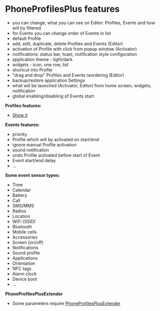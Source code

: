 PhoneProfilesPlus features
==========================

- you can change, what you can see on Editor: Profiles, Events and how will by filtered
- for Events you can change order of Events in list
- default Profile
- add, edit, duplicate, delete Profiles and Events (Editor)
- activation of Profile with click from popup window (Activator)
- notifications: status bar, toast, notification style configuraiton
- application theme - light/dark
- widgets - icon, one row, list
- shortcut into Profile
- "drag and drop" Profiles and Events reordering (Editor)
- backup/restore application Settings
- what will be launched (Activator, Editor) from home screen, widgets, notification
- global enabling/disabling of Events start

__Profiles features:__
- [Show it](pp_features.md)

__Events features:__
- priority
- Profile which will by activated on start/end
- ignore manual Profile activation
- sound notification
- undo Profile activated before start of Event
- Event start/end delay
- ...

__Some event sensor types:__
- Time
- Calendar
- Battery
- Call
- SMS/MMS
- Radios
- Location
- WiFi (SSID)
- Bluetooth
- Mobile cells
- Accessories
- Screen (on/off)
- Notifications
- Sound profile
- Applications
- Orientation
- NFC tags
- Alarm clock
- Device boot
- ...

__PhoneProfilesPlusExtender__

- Some parameters require [PhoneProfilesPlusExtender](https://github.com/henrichg/PhoneProfilesPlusExtender)
